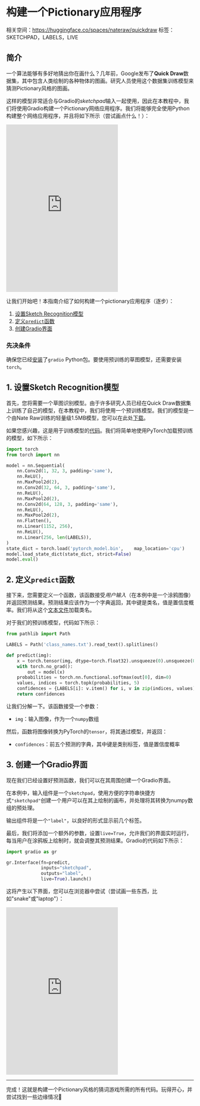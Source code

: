 # 构建一个Pictionary应用程序

相关空间：https://huggingface.co/spaces/nateraw/quickdraw
标签：SKETCHPAD，LABELS，LIVE

## 简介

一个算法能够有多好地猜出你在画什么？几年前，Google发布了**Quick Draw**数据集，其中包含人类绘制的各种物体的图画。研究人员使用这个数据集训练模型来猜测Pictionary风格的图画。

这样的模型非常适合与Gradio的*sketchpad*输入一起使用，因此在本教程中，我们将使用Gradio构建一个Pictionary网络应用程序。我们将能够完全使用Python构建整个网络应用程序，并且将如下所示（尝试画点什么！）：

<iframe src="https://abidlabs-draw2.hf.space" frameBorder="0" height="450" title="Gradio app" class="container p-0 flex-grow space-iframe" allow="accelerometer; ambient-light-sensor; autoplay; battery; camera; document-domain; encrypted-media; fullscreen; geolocation; gyroscope; layout-animations; legacy-image-formats; magnetometer; microphone; midi; oversized-images; payment; picture-in-picture; publickey-credentials-get; sync-xhr; usb; vr ; wake-lock; xr-spatial-tracking" sandbox="allow-forms allow-modals allow-popups allow-popups-to-escape-sandbox allow-same-origin allow-scripts allow-downloads"></iframe>

让我们开始吧！本指南介绍了如何构建一个pictionary应用程序（逐步）：

1. [设置Sketch Recognition模型](#1-set-up-the-sketch-recognition-model)
2. [定义`predict`函数](#2-define-a-predict-function)
3. [创建Gradio界面](#3-create-a-gradio-interface)

### 先决条件

确保您已经[安装](/getting_started)了`gradio` Python包。要使用预训练的草图模型，还需要安装`torch`。

## 1. 设置Sketch Recognition模型

首先，您将需要一个草图识别模型。由于许多研究人员已经在Quick Draw数据集上训练了自己的模型，在本教程中，我们将使用一个预训练模型。我们的模型是一个由Nate Raw训练的轻量级1.5MB模型，您可以在此处[下载](https://huggingface.co/spaces/nateraw/quickdraw/blob/main/pytorch_model.bin)。

如果您感兴趣，这是用于训练模型的[代码](https://github.com/nateraw/quickdraw-pytorch)。我们将简单地使用PyTorch加载预训练的模型，如下所示：

```python
import torch
from torch import nn

model = nn.Sequential(
    nn.Conv2d(1, 32, 3, padding='same'),
    nn.ReLU(),
    nn.MaxPool2d(2),
    nn.Conv2d(32, 64, 3, padding='same'),
    nn.ReLU(),
    nn.MaxPool2d(2),
    nn.Conv2d(64, 128, 3, padding='same'),
    nn.ReLU(),
    nn.MaxPool2d(2),
    nn.Flatten(),
    nn.Linear(1152, 256),
    nn.ReLU(),
    nn.Linear(256, len(LABELS)),
)
state_dict = torch.load('pytorch_model.bin',    map_location='cpu')
model.load_state_dict(state_dict, strict=False)
model.eval()
```

## 2. 定义`predict`函数

接下来，您需要定义一个函数，该函数接受*用户输入*（在本例中是一个涂鸦图像）并返回预测结果。预测结果应该作为一个字典返回，其中键是类名，值是置信度概率。我们将从这个[文本文件](https://huggingface.co/spaces/nateraw/quickdraw/blob/main/class_names.txt)加载类名。

对于我们的预训练模型，代码如下所示：

```python
from pathlib import Path

LABELS = Path('class_names.txt').read_text().splitlines()

def predict(img):
    x = torch.tensor(img, dtype=torch.float32).unsqueeze(0).unsqueeze(0) / 255.
    with torch.no_grad():
        out = model(x)
    probabilities = torch.nn.functional.softmax(out[0], dim=0)
    values, indices = torch.topk(probabilities, 5)
    confidences = {LABELS[i]: v.item() for i, v in zip(indices, values)}
    return confidences
```

让我们分解一下。该函数接受一个参数：

* `img`：输入图像，作为一个`numpy`数组

然后，函数将图像转换为PyTorch的`tensor`，将其通过模型，并返回：

* `confidences`：前五个预测的字典，其中键是类别标签，值是置信度概率

## 3. 创建一个Gradio界面

现在我们已经设置好预测函数，我们可以在其周围创建一个Gradio界面。

在本例中，输入组件是一个`sketchpad`，使用方便的字符串快捷方式`"sketchpad"`创建一个用户可以在其上绘制的画布，并处理将其转换为numpy数组的预处理。

输出组件将是一个`"label"`，以良好的形式显示前几个标签。

最后，我们将添加一个额外的参数，设置`live=True`，允许我们的界面实时运行，每当用户在涂鸦板上绘制时，就会调整其预测结果。Gradio的代码如下所示：

```python
import gradio as gr

gr.Interface(fn=predict, 
             inputs="sketchpad",
             outputs="label",
             live=True).launch()
```

这将产生以下界面，您可以在浏览器中尝试（尝试画一些东西，比如"snake"或"laptop"）：

<iframe src="https://abidlabs-draw2.hf.space" frameBorder="0" height="450" title="Gradio app" class="container p-0 flex-grow space-iframe" allow="accelerometer; ambient-light-sensor; autoplay; battery; camera; document-domain; encrypted-media; fullscreen; geolocation; gyroscope; layout-animations; legacy-image-formats; magnetometer; microphone; midi; oversized-images; payment; picture-in-picture; publickey-credentials-get; sync-xhr; usb; vr ; wake-lock; xr-spatial-tracking" sandbox="allow-forms allow-modals allow-popups allow-popups-to-escape-sandbox allow-same-origin allow-scripts allow-downloads"></iframe>

----------

完成！这就是构建一个Pictionary风格的猜词游戏所需的所有代码。玩得开心，并尝试找到一些边缘情况🧐

